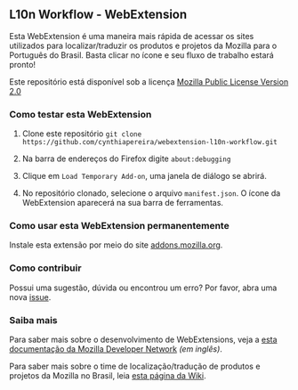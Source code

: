 ## L10n Workflow - WebExtension

Esta WebExtension é uma maneira mais rápida de acessar os sites utilizados para localizar/traduzir os produtos e projetos da Mozilla para o Português do Brasil. Basta clicar no ícone e seu fluxo de trabalho estará pronto!

Este repositório está disponível sob a licença [Mozilla Public License Version 2.0](LICENSE)

### Como testar esta WebExtension

1. Clone este repositório `git clone https://github.com/cynthiapereira/webextension-l10n-workflow.git`

1. Na barra de endereços do Firefox digite `about:debugging`

1. Clique em `Load Temporary Add-on`, uma janela de diálogo se abrirá.

1. No repositório clonado, selecione o arquivo `manifest.json`. O ícone da WebExtension aparecerá na sua barra de ferramentas.

### Como usar esta WebExtension permanentemente

Instale esta extensão por meio do site [addons.mozilla.org](https://addons.mozilla.org/l10n-workflow/).

### Como contribuir

Possui uma sugestão, dúvida ou encontrou um erro? Por favor, abra uma nova [issue](https://github.com/cynthiapereira/webextension-l10n-workflow/issues/new).

### Saiba mais

Para saber mais sobre o desenvolvimento de WebExtensions, veja a [esta documentação da Mozilla Developer Network](https://developer.mozilla.org/en-US/Add-ons/WebExtensions) *(em inglês)*.

Para saber mais sobre o time de localização/tradução de produtos e projetos da Mozilla no Brasil, leia [esta página da Wiki](https://wiki.mozilla.org/Brasil/L10n).
